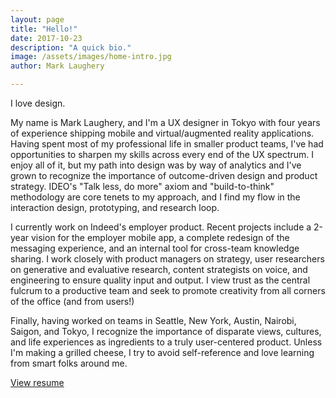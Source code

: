 ```yaml
---
layout: page
title: "Hello!"
date: 2017-10-23
description: "A quick bio."
image: /assets/images/home-intro.jpg
author: Mark Laughery

---
```

I love design. 

My name is Mark Laughery, and I'm a UX designer in Tokyo with four years of experience shipping mobile and virtual/augmented reality applications. Having spent most of my professional life in smaller product teams, I've had opportunities to sharpen my skills across every end of the UX spectrum. I enjoy all of it, but my path into design was by way of analytics and I've grown to recognize the importance of outcome-driven design and product strategy. IDEO's "Talk less, do more" axiom and "build-to-think" methodology are core tenets to my approach, and I find my flow in the interaction design, prototyping, and research loop.

I currently work on Indeed's employer product. Recent projects include a 2-year vision for the employer mobile app, a complete redesign of the messaging experience, and an internal tool for cross-team knowledge sharing. I work closely with product managers on strategy, user researchers on generative and evaluative research, content strategists on voice, and engineering to ensure quality input and output. I view trust as the central fulcrum to a productive team and seek to promote creativity from all corners of the office (and from users!)

Finally, having worked on teams in Seattle, New York, Austin, Nairobi, Saigon, and Tokyo, I recognize the importance of disparate views, cultures, and life experiences as ingredients to a truly user-centered product. Unless I'm making a grilled cheese, I try to avoid self-reference and love learning from smart folks around me.

[View resume](https://www.dropbox.com/s/tpe1a1ykalymwhl/2019-resume.pdf?dl=0)
